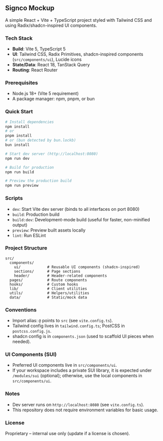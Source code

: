 ## Signco Mockup

A simple React + Vite + TypeScript project styled with Tailwind CSS and using Radix/shadcn-inspired UI components.

### Tech Stack
- **Build**: Vite 5, TypeScript 5
- **UI**: Tailwind CSS, Radix Primitives, shadcn-inspired components (`src/components/ui`), Lucide icons
- **State/Data**: React 18, TanStack Query
- **Routing**: React Router

### Prerequisites
- Node.js 18+ (Vite 5 requirement)
- A package manager: npm, pnpm, or bun

### Quick Start
```bash
# Install dependencies
npm install
# or
pnpm install
# or (bun detected by bun.lockb)
bun install

# Start dev server (http://localhost:8080)
npm run dev

# Build for production
npm run build

# Preview the production build
npm run preview
```

### Scripts
- `dev`: Start Vite dev server (binds to all interfaces on port 8080)
- `build`: Production build
- `build:dev`: Development-mode build (useful for faster, non-minified output)
- `preview`: Preview built assets locally
- `lint`: Run ESLint

### Project Structure
```
src/
  components/
    ui/            # Reusable UI components (shadcn-inspired)
    sections/      # Page sections
    header/        # Header-related components
  pages/           # Route components
  hooks/           # Custom hooks
  lib/             # Client utilities
  utils/           # Helpers/utilities
  data/            # Static/mock data
```

### Conventions
- Import alias: `@` points to `src` (see `vite.config.ts`).
- Tailwind config lives in `tailwind.config.ts`; PostCSS in `postcss.config.js`.
- shadcn config is in `components.json` (used to scaffold UI pieces when needed).

### UI Components (SUI)
- Preferred UI components live in `src/components/ui`.
- If your workspace includes a private SUI library, it is expected under `/modules/sui` (optional); otherwise, use the local components in `src/components/ui`.

### Notes
- Dev server runs on `http://localhost:8080` (see `vite.config.ts`).
- This repository does not require environment variables for basic usage.

### License
Proprietary – internal use only (update if a license is chosen).


